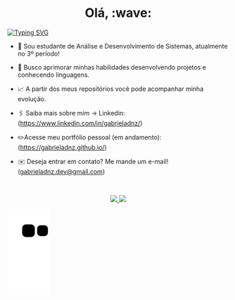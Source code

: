 <h1 align="center"><b>Olá, :wave:</b></h1> 
<a href="https://git.io/typing-svg"><img src="https://readme-typing-svg.demolab.com?font=Fira+Code&pause=1000&width=435&lines=Bem-vindo(a) ao meu GitHub!" alt="Typing SVG"/></a>
<br/>
 
- 📖 Sou estudante de Análise e Desenvolvimento de Sistemas, atualmente no 3º período!
- 🧩 Busco aprimorar minhas habilidades desenvolvendo projetos e conhecendo linguagens.
- 📈 A partir dos meus repositórios você pode acompanhar minha evolução.
- 🖇️ Saiba mais sobre mim -> Linkedin: (https://www.linkedin.com/in/gabrieladnz/)
- ✏️Acesse meu portfólio pessoal (em andamento): (https://gabrieladnz.github.io/)
- :envelope:	Deseja entrar em contato? Me mande um e-mail! (gabrieladnz.dev@gmail.com)

  <br />
  
<!---
gbdnz/gbdnz is a ✨ special ✨ repository because its `README.md` (this file) appears on your GitHub profile.
You can click the Preview link to take a look at your changes.
--->

<div align="center">
<div> <a href="https://github.com/gabrieladnz">
<img height="180em" src="https://github-readme-stats.vercel.app/api/top-langs/?username=gabrieladnz&layout=compact&langs_count=7&theme=dracula"/>
<img height="180em" src="https://github-readme-stats.vercel.app/api?username=gabrieladnz&show_icons=true&theme=gruvbox"/>
</div>
</div>
 
![snake gif](https://github.com/gabrieladnz/gabrieladnz/blob/output/github-contribution-grid-snake.svg)
